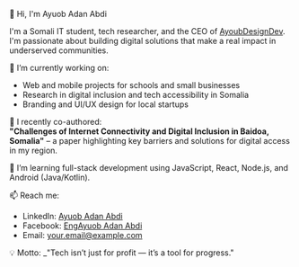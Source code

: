 👋 Hi, I'm Ayuob Adan Abdi

I'm a Somali IT student, tech researcher, and the CEO of [AyoubDesignDev](https://github.com/yourusername). I'm passionate about building digital solutions that make a real impact in underserved communities.

🔭 I’m currently working on:
- Web and mobile projects for schools and small businesses
- Research in digital inclusion and tech accessibility in Somalia
- Branding and UI/UX design for local startups

📘 I recently co-authored:  
**"Challenges of Internet Connectivity and Digital Inclusion in Baidoa, Somalia"** – a paper highlighting key barriers and solutions for digital access in my region.

🌱 I’m learning full-stack development using JavaScript, React, Node.js, and Android (Java/Kotlin).

📫 Reach me:  
- LinkedIn: [Ayuob Adan Abdi](https://www.linkedin.com/in/your-link)  
- Facebook: [EngAyuob Adan Abdi](https://facebook.com/EngAyuobAdanAbdi)  
- Email: your.email@example.com

💡 Motto: _"Tech isn’t just for profit — it’s a tool for progress."
